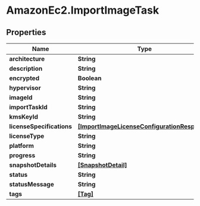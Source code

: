 # AmazonEc2.ImportImageTask

## Properties

Name | Type | Description | Notes
------------ | ------------- | ------------- | -------------
**architecture** | **String** |  | [optional] 
**description** | **String** |  | [optional] 
**encrypted** | **Boolean** |  | [optional] 
**hypervisor** | **String** |  | [optional] 
**imageId** | **String** |  | [optional] 
**importTaskId** | **String** |  | [optional] 
**kmsKeyId** | **String** |  | [optional] 
**licenseSpecifications** | [**[ImportImageLicenseConfigurationResponse]**](ImportImageLicenseConfigurationResponse.md) |  | [optional] 
**licenseType** | **String** |  | [optional] 
**platform** | **String** |  | [optional] 
**progress** | **String** |  | [optional] 
**snapshotDetails** | [**[SnapshotDetail]**](SnapshotDetail.md) |  | [optional] 
**status** | **String** |  | [optional] 
**statusMessage** | **String** |  | [optional] 
**tags** | [**[Tag]**](Tag.md) |  | [optional] 


